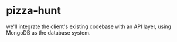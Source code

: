 # pizza-hunt
 we'll integrate the client's existing codebase with an API layer, using MongoDB as the database system.
